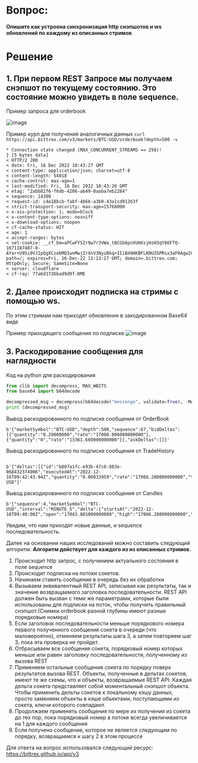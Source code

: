 # Вопрос: 

**Опишите как устроена синхронизация http снэпшотов и ws обновлений по каждому из описанных стримов**

# Решение
## 1. При первом REST Запросе мы получаем снэпшот по текущему состоянию. Это состояние можно увидеть в поле sequence.

Пример запроса для orderbook

![image](https://user-images.githubusercontent.com/53054649/208065770-2655cc54-956e-49b9-b086-7b6bd59482b5.png)


Пример курл для получения аналогичных данных
``` curl https://api.bittrex.com/v3/markets/BTC-USD/orderbook?depth=500 -v  ```

```{ [5 bytes data]
* Connection state changed (MAX_CONCURRENT_STREAMS == 256)!
} [5 bytes data]
< HTTP/2 200
< date: Fri, 16 Dec 2022 10:43:27 GMT
< content-type: application/json; charset=utf-8
< content-length: 54018
< cache-control: max-age=1
< last-modified: Fri, 16 Dec 2022 10:43:26 GMT
< etag: "2abb82f6-f6db-4206-ab49-0aaba7eb2284"
< sequence: 14380
< request-id: c4e18bcb-fabf-4b6b-a3b0-43a1cd01263f
< strict-transport-security: max-age=15768000
< x-xss-protection: 1; mode=block
< x-content-type-options: nosniff
< x-download-options: noopen
< cf-cache-status: HIT
< age: 1
< accept-ranges: bytes
< set-cookie: __cf_bm=aPCwFYSZr9w7r3VWa_tBCGb6pnXUHXsjHzH3qY86FTQ-1671187407-0-AYar+U95i0VJIpQgXCzebMQIwnMwjZrXnV3NyzBkq+IIiB49HKBFLKNUZGPRsx3aF0Agw2CS/cSq+A6kJm5AEFU=; path=/; expires=Fri, 16-Dec-22 11:13:27 GMT; domain=.bittrex.com; HttpOnly; Secure; SameSite=None
< server: cloudflare
< cf-ray: 77a6d1726bad9d9f-DME
```



## 2. Далее происходит подписка на стримы с помощью ws. 
По этим стримам нам приходят обновления в закодированном Base64 виде 

Пример приходящего сообщения по подписке
![image](https://user-images.githubusercontent.com/53054649/208066372-49e3502e-ddfc-4104-adc3-b5e89b3dd1af.png)

## 3. Раскодирование сообщения для наглядности
  
Код на python для раскодирования 
  ```python
  from zlib import decompress, MAX_WBITS
from base64 import b64decode

decompressed_msg = decompress(b64decode("messenge", validate=True), -MAX_WBITS)
print (decompressed_msg) 
```

Вывод раскодированного по подписке сообщения от OrderBook
```json5
b'{"marketSymbol":"BTC-USD","depth":500,"sequence":67,"bidDeltas":[{"quantity":"0.20000000","rate":"17000.006000000000"},{"quantity":"0","rate":"13361.660000000000"}],"askDeltas":[]}'
```

Вывод раскодированного по подписке сообщения от TradeHistory
```json5
   
b'{"deltas":[{"id":"b807a1fc-e93b-47c0-883e-068432374906","executedAt":"2022-12-16T09:42:43.94Z","quantity":"0.00833959","rate":"17066.280000000000","takerSide":"BUY"}],"sequence":2,"marketSymbol":"BTC-USD"}'
```

Вывод раскодированного по подписке сообщения от Candles
```json5   
b'{"sequence":4,"marketSymbol":"BTC-USD","interval":"MINUTE_5","delta":{"startsAt":"2022-12-16T09:40:00Z","open":"17043.801000000000","high":"17066.280000000000","low":"17043.800000000000","close":"17066.280000000000","volume":"0.20689770","quoteVolume":"3526.63033623"},"candleType":"TRADE"}' 
```
Увидим, что нам приходят новые данные, и sequence последовательность.

Далее на основании наших исследований можно составить следующий алгоритм. **Алгоритм действует для каждого из из описанных стримов.**
1. Происходит http запрос, с получением актуального состояния в поле sequence
2. Происходит подписка на потоки сокетов.
3. Начинаем ставить сообщения в очередь без их обработки 
4. Вызываем эквивалентный REST API, записывая как результаты, так и значение возвращаемого заголовка последовательности. REST API должен быть вызван с теми же параметрами, которые были использованы для подписки на поток, чтобы получить правильный снэпшот.(Снимки orderbook разной глубины имеют разные порядковые номера)
5. Если заголовок последовательности меньше порядкового номера первого полученного сообщения сокета в очереди (что маловероятно), отменяем результаты шага 3, а затем повторяем шаг 3, пока эта проверка не пройдет.
6. Отбрасываем все сообщения сокета, порядковый номер которых меньше или равен заголовку последовательности, полученному из вызова REST
7. Применяем остальные сообщения сокета по порядку поверх результатов вызова REST. Объекты, полученные в дельтах сокетов, имеют те же схемы, что и объекты, возвращаемые REST API. Каждая дельта сокета представляет собой моментальный снэпшот объекта. Чтобы применить дельты сокетов к локальному кэшу данных, просто заменяем объекты в кэше объектами, поступающими из сокета, ключи которого совпадают.
8. Продолжаем применять сообщения по мере их получения из сокета до тех пор, пока порядковый номер в потоке всегда увеличивается на 1 для каждого сообщения
9. Если получено сообщение, которое не является следующим по порядку, возвращаемся к шагу 2 в этом процессе


Для ответа на вопрос использовался следующий ресурс: https://bittrex.github.io/api/v3
